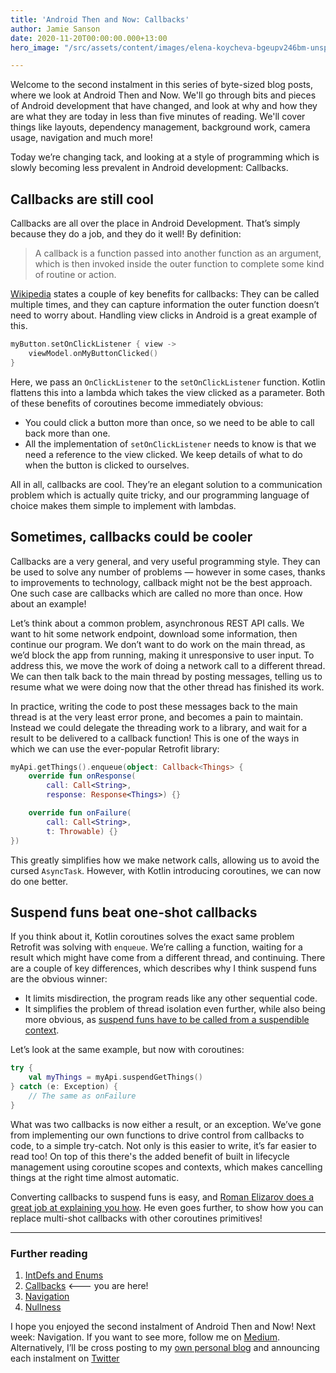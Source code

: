 ```yaml
---
title: 'Android Then and Now: Callbacks'
author: Jamie Sanson
date: 2020-11-20T00:00:00.000+13:00
hero_image: "/src/assets/content/images/elena-koycheva-bgeupv246bm-unsplash.jpg"

---
```

Welcome to the second instalment in this series of byte-sized blog posts, where we look at Android Then and Now. We'll go through bits and pieces of Android development that have changed, and look at why and how they are what they are today in less than five minutes of reading. We'll cover things like layouts, dependency management, background work, camera usage, navigation and much more!

Today we’re changing tack, and looking at a style of programming which is slowly becoming less prevalent in Android development: Callbacks.

## Callbacks are still cool

Callbacks are all over the place in Android Development. That’s simply because they do a job, and they do it well! By definition:

> A callback is a function passed into another function as an argument, which is then invoked inside the outer function to complete some kind of routine or action.

[Wikipedia](https://en.wikipedia.org/wiki/Callback_(computer_programming)) states a couple of key benefits for callbacks: They can be called multiple times, and they can capture information the outer function doesn’t need to worry about. Handling view clicks in Android is a great example of this.

```kt
myButton.setOnClickListener { view -> 
	viewModel.onMyButtonClicked()
}
```

Here, we pass an `OnClickListener` to the `setOnClickListener` function. Kotlin flattens this into a lambda which takes the view clicked as a parameter. Both of these benefits of coroutines become immediately obvious:

* You could click a button more than once, so we need to be able to call back more than one.
* All the implementation of `setOnClickListener` needs to know is that we need a reference to the view clicked. We keep details of what to do when the button is clicked to ourselves.

All in all, callbacks are cool. They’re an elegant solution to a communication problem which is actually quite tricky, and our programming language of choice makes them simple to implement with lambdas.

## Sometimes, callbacks could be cooler

Callbacks are a very general, and very useful programming style. They can be used to solve any number of problems — however in some cases, thanks to improvements to technology, callback might not be the best approach. One such case are callbacks which are called no more than once. How about an example!

Let’s think about a common problem, asynchronous REST API calls. We want to hit some network endpoint, download some information, then continue our program. We don’t want to do work on the main thread, as we’d block the app from running, making it unresponsive to user input. To address this, we move the work of doing a network call to a different thread. We can then talk back to the main thread by posting messages, telling us to resume what we were doing now that the other thread has finished its work.

In practice, writing the code to post these messages back to the main thread is at the very least error prone, and becomes a pain to maintain. Instead we could delegate the threading work to a library, and wait for a result to be delivered to a callback function! This is one of the ways in which we can use the ever-popular Retrofit library:

```kt
myApi.getThings().enqueue(object: Callback<Things> {
	override fun onResponse(
		call: Call<String>, 
		response: Response<Things>) {}

    override fun onFailure(
		call: Call<String>,
		t: Throwable) {}
})
```

This greatly simplifies how we make network calls, allowing us to avoid the cursed `AsyncTask`. However, with Kotlin introducing coroutines, we can now do one better.

## Suspend funs beat one-shot callbacks

If you think about it, Kotlin coroutines solves the exact same problem Retrofit was solving with `enqueue`. We’re calling a function, waiting for a result which might have come from a different thread, and continuing. There are a couple of key differences, which describes why I think suspend funs are the obvious winner:

* It limits misdirection, the program reads like any other sequential code.
* It simplifies the problem of thread isolation even further, while also being more obvious, as [suspend funs have to be called from a suspendible context](https://kotlinlang.org/docs/reference/coroutines/basics.html#your-first-coroutine).

Let’s look at the same example, but now with coroutines:

```kt
try {
	val myThings = myApi.suspendGetThings()
} catch (e: Exception) {
	// The same as onFailure
}
```

What was two callbacks is now either a result, or an exception. We’ve gone from implementing our own functions to drive control from callbacks to code, to a simple try-catch. Not only is this easier to write, it’s far easier to read too! On top of this there's the added benefit of built in lifecycle management using coroutine scopes and contexts, which makes cancelling things at the right time almost automatic.

Converting callbacks to suspend funs is easy, and [Roman Elizarov does a great job at explaining you how](https://medium.com/@elizarov/callbacks-and-kotlin-flows-2b53aa2525cf). He even goes further, to show how you can replace multi-shot callbacks with other coroutines primitives!

***

### Further reading

1. [IntDefs and Enums](https://jamie.sanson.dev/blog/android-then-and-now-intro-intdef-enums/)
2. [Callbacks](https://jamie.sanson.dev/blog/android-then-and-now-callbacks/) <--- you are here!
3. [Navigation](https://jamie.sanson.dev/blog/android-then-and-now-navigation/)
4. [Nullness](https://jamie.sanson.dev/blog/android-then-and-n-caught-exception-nullpointerexception/)

I hope you enjoyed the second instalment of Android Then and Now! Next week: Navigation. If you want to see more, follow me on [Medium](https://medium.com/@jamiesanson). Alternatively, I’ll be cross posting to my [own personal blog](https://jamie.sanson.dev) and announcing each instalment on [Twitter](https://twitter.com/jamiesanson)